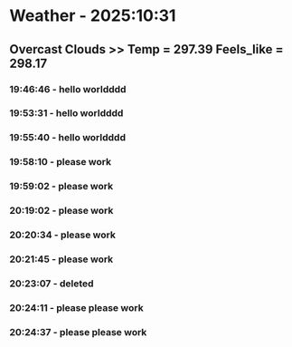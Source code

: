 # Weather - 2025:10:31
## Overcast Clouds >> Temp = 297.39 Feels_like = 298.17


### 19:46:46 - hello worldddd

### 19:53:31 - hello worldddd

### 19:55:40 - hello worldddd

### 19:58:10 - please work

### 19:59:02 - please work

### 20:19:02 - please work

### 20:20:34 - please work

### 20:21:45 - please work

### 20:23:07 - deleted

### 20:24:11 - please please work

### 20:24:37 - please please work

